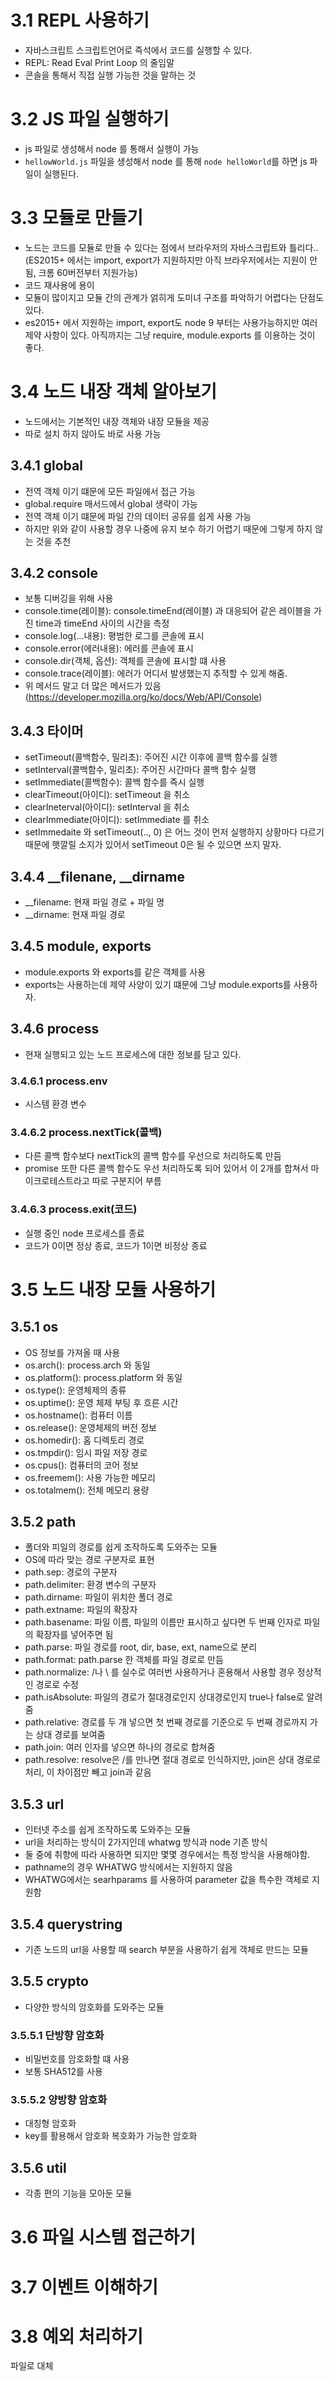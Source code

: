 # 3.1 REPL 사용하기

* 자바스크립트 스크립트언어로 즉석에서 코드를 실행할 수 있다.
* REPL: Read Eval Print Loop 의 줄임말
* 콘솔을 통해서 직접 실행 가능한 것을 말하는 것

# 3.2 JS 파일 실행하기

* js 파일로 생성해서 node 를 통해서 실행이 가능
* `hellowWorld.js` 파일을 생성해서 node 를 통해 `node helloWorld`를 하면 js 파일이 실행된다.

# 3.3 모듈로 만들기

* 노드는 코드를 모듈로 만들 수 있다는 점에서 브라우저의 자바스크립트와 틀리다..(ES2015+ 에서는 import, export가 지원하지만 아직 브라우저에서는 지원이 안됨, 크롬 60버전부터 지원가능)
* 코드 재사용에 용이
* 모듈이 많이지고 모듈 간의 관계가 얽히게 도미녀 구조를 파악하기 어렵다는 단점도 있다.
* es2015+ 에서 지원하는 import, export도 node 9 부터는 사용가능하지만 여러 제약 사항이 있다. 아직까지는 그냥 require, module.exports 를 이용하는 것이 좋다.

# 3.4 노드 내장 객체 알아보기

* 노드에서는 기본적인 내장 객체와 내장 모듈을 제공
* 따로 설치 하지 않아도 바로 사용 가능

## 3.4.1 global

* 전역 객체 이기 떄문에 모든 파일에서 접근 가능
* global.require 매서드에서 global 생략이 가능
* 전역 객체 이기 떄문에 파일 간의 데이터 공유를 쉽게 사용 가능
* 하지만 위와 같이 사용할 경우 나중에 유지 보수 하기 어렵기 때문에 그렇게 하지 않는 것을 추천

## 3.4.2 console

* 보통 디버깅을 위해 사용
* console.time(레이블): console.timeEnd(레이블) 과 대응되어 같은 레이블을 가진 time과 timeEnd 사이의 시간을 측정
* console.log(...내용): 평범한 로그를 콘솔에 표시
* console.error(에러내용): 에러를 콘솔에 표시
* console.dir(객체, 옵션): 객체를 콘솔에 표시할 떄 사용
* console.trace(레이블): 에러가 어디서 발생했는지 추적할 수 있게 해줌.
* 위 메서드 말고 더 많은 메서드가 있음(https://developer.mozilla.org/ko/docs/Web/API/Console)

## 3.4.3 타이머

* setTimeout(콜백함수, 밀리초): 주어진 시간 이후에 콜백 함수를 실행
* setInterval(콜백함수, 밀리초): 주어진 시간마다 콜백 함수 실행
* setImmediate(콜백함수): 콜백 함수를 즉시 실행
* clearTimeout(아이디): setTimeout 을 취소
* clearIneterval(아이디): setInterval 을 취소
* clearImmediate(아이디): setImmediate 를 취소
* setImmedaite 와 setTimeout(.., 0) 은 어느 것이 먼저 실행하지 상황마다 다르기 때문에 햇깔릴 소지가 있어서 setTimeout 0은 될 수 있으면 쓰지 말자.

## 3.4.4 __filenane, __dirname

* __filename: 현재 파일 경로 + 파일 명
* __dirname: 현재 파일 경로

## 3.4.5 module, exports

* module.exports 와 exports를 같은 객체를 사용
* exports는 사용하는데 제약 사양이 있기 떄문에 그냥 module.exports를 사용하자.

## 3.4.6 process

* 현재 실행되고 있는 노드 프로세스에 대한 정보를 담고 있다.

### 3.4.6.1 process.env

* 시스템 환경 변수

### 3.4.6.2 process.nextTick(콜백)

* 다른 콜백 함수보다 nextTick의 콜백 함수를 우선으로 처리하도록 만듬
* promise 또한 다른 콜백 함수도 우선 처리하도록 되어 있어서 이 2개를 합쳐서 마이크로테스트라고 따로 구분지어 부름

### 3.4.6.3 process.exit(코드)

* 실행 중인 node 프로세스를 종료
* 코드가 0이면 정상 종료, 코드가 1이면 비정상 종료

# 3.5 노드 내장 모듈 사용하기

## 3.5.1 os

* OS 정보를 가져올 때 사용
* os.arch(): process.arch 와 동일
* os.platform(): process.platform 와 동일
* os.type(): 운영체제의 종류
* os.uptime(): 운영 체제 부팅 후 흐른 시간
* os.hostname(): 컴퓨터 이름
* os.release(): 운영체제의 버전 정보
* os.homedir(): 홈 디렉토리 경로
* os.tmpdir(): 임시 파일 저장 경로
* os.cpus(): 컴퓨터의 코어 정보
* os.freemem(): 사용 가능한 메모리
* os.totalmem(): 전체 메모리 용량

## 3.5.2 path

* 폴더와 피일의 경로를 쉽게 조작하도록 도와주는 모듈
* OS에 따라 맞는 경로 구분자로 표현
* path.sep: 경로의 구분자
* path.delimiter: 환경 변수의 구분자
* path.dirname: 파일이 위치한 폴더 경로
* path.extname: 파일의 확장자
* path.basename: 파일 이름, 파일의 이름만 표시하고 싶다면 두 번째 인자로 파일의 확장자를 넣어주면 됨
* path.parse: 파일 경로를 root, dir, base, ext, name으로 분리
* path.format: path.parse 한 객체를 파일 경로로 만듬
* path.normalize: /나 \ 를 실수로 여러번 사용하거나 혼용해서 사용할 경우 정상적인 경로로 수정
* path.isAbsolute: 파일의 경로가 절대경로인지 상대경로인지 true나 false로 알려줌
* path.relative: 경로를 두 개 넣으면 첫 번째 경로를 기준으로 두 번째 경로까지 가는 상대 경로를 보여줌
* path.join: 여러 인자를 넣으면 하나의 경로로 합쳐줌
* path.resolve: resolve은 /를 만나면 절대 경로로 인식하지만, join은 상대 경로로 처리, 이 차이점만 빼고 join과 같음

## 3.5.3 url

* 인터넷 주소를 쉽게 조작하도록 도와주는 모듈
* url을 처리하는 방식이 2가지인데 whatwg 방식과 node 기존 방식
* 둘 중에 취향에 따라 사용하면 되지만 몇몇 경우에서는 특정 방식을 사용해야함.
* pathname의 경우 WHATWG 방식에서는 지원하지 않음
* WHATWG에서는 searhparams 를 사용하여 parameter 값을 특수한 객체로 지원함

## 3.5.4 querystring

* 기존 노드의 url을 사용할 때 search 부분을 사용하기 쉽게 객체로 만드는 모듈

## 3.5.5 crypto

* 다양한 방식의 암호화를 도와주는 모듈

### 3.5.5.1 단방향 암호화

* 비밀번호를 암호화할 떄 사용
* 보통 SHA512를 사용

### 3.5.5.2 양방향 암호화

* 대칭형 암호화
* key를 활용해서 암호화 복호화가 가능한 암호화

## 3.5.6 util

* 각종 편의 기능을 모아둔 모듈

# 3.6 파일 시스템 접근하기
# 3.7 이벤트 이해하기
# 3.8 예외 처리하기

파일로 대체